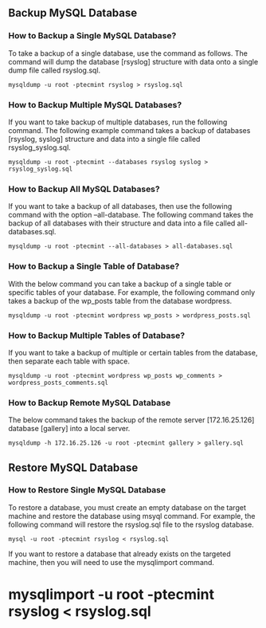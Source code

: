 ## Backup MySQL Database

### How to Backup a Single MySQL Database?
To take a backup of a single database, use the command as follows. The command will dump the database [rsyslog] structure with data onto a single dump file called rsyslog.sql.

```
mysqldump -u root -ptecmint rsyslog > rsyslog.sql
```

### How to Backup Multiple MySQL Databases?
If you want to take backup of multiple databases, run the following command. The following example command takes a backup of databases [rsyslog, syslog] structure and data into a single file called rsyslog_syslog.sql.

```
mysqldump -u root -ptecmint --databases rsyslog syslog > rsyslog_syslog.sql
```

### How to Backup All MySQL Databases?
If you want to take a backup of all databases, then use the following command with the option –all-database. The following command takes the backup of all databases with their structure and data into a file called all-databases.sql.

```
mysqldump -u root -ptecmint --all-databases > all-databases.sql
```

### How to Backup a Single Table of Database?
With the below command you can take a backup of a single table or specific tables of your database. For example, the following command only takes a backup of the wp_posts table from the database wordpress.

```
mysqldump -u root -ptecmint wordpress wp_posts > wordpress_posts.sql
```

### How to Backup Multiple Tables of Database?
If you want to take a backup of multiple or certain tables from the database, then separate each table with space.

```
mysqldump -u root -ptecmint wordpress wp_posts wp_comments > wordpress_posts_comments.sql
```

### How to Backup Remote MySQL Database
The below command takes the backup of the remote server [172.16.25.126] database [gallery] into a local server.

```
mysqldump -h 172.16.25.126 -u root -ptecmint gallery > gallery.sql
```

## Restore MySQL Database

### How to Restore Single MySQL Database
To restore a database, you must create an empty database on the target machine and restore the database using msyql command. For example, the following command will restore the rsyslog.sql file to the rsyslog database.

```
mysql -u root -ptecmint rsyslog < rsyslog.sql
```

If you want to restore a database that already exists on the targeted machine, then you will need to use the mysqlimport command.

# mysqlimport -u root -ptecmint rsyslog < rsyslog.sql




